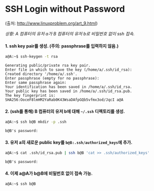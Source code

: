 # SSH Login without Password
(출처: http://www.linuxproblem.org/art_9.html)

*상황: A 컴퓨터의 유저 a가 B 컴퓨터의 유저 b로 비밀번호 없이 ssh 접속.*

####  1. ssh key pair를 생성. (주의: passphrase를 입력하지 않음.)
```bash
a@A:~$ ssh-keygen -t rsa
```
```
Generating public/private rsa key pair.
Enter file in which to save the key (/home/a/.ssh/id_rsa): 
Created directory '/home/a/.ssh'.
Enter passphrase (empty for no passphrase): 
Enter same passphrase again: 
Your identification has been saved in /home/a/.ssh/id_rsa.
Your public key has been saved in /home/a/.ssh/id_rsa.pub.
The key fingerprint is:
SHA256:OoceF8lmHM2YaRab0K43WsaDAfpGQb5vfmx3od/JqcI a@A
```

#### 2. (ssh를 통해) B 컴퓨터의 유저 b에 대해 `~/.ssh` 디렉토리를 생성.
```bash
a@A:~$ ssh b@B mkdir -p .ssh
```
```
b@B's password:
```

#### 3. 유저 a의 새로운 public key를 `b@B:.ssh/authorized_keys`에 추가.
```bash
a@A:~$ cat .ssh/id_rsa.pub | ssh b@B 'cat >> .ssh/authorized_keys'
```
```
b@B's password:
```

#### 4. 이제 a@A가 b@B에 비밀번호 없이 접속 가능.
```bash
a@A:~$ ssh b@B
```
